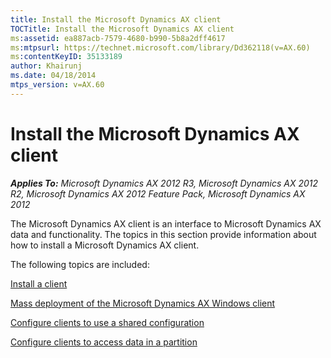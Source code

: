 ```yaml
---
title: Install the Microsoft Dynamics AX client
TOCTitle: Install the Microsoft Dynamics AX client
ms:assetid: ea887acb-7579-4680-b990-5b8a2dff4617
ms:mtpsurl: https://technet.microsoft.com/library/Dd362118(v=AX.60)
ms:contentKeyID: 35133189
author: Khairunj
ms.date: 04/18/2014
mtps_version: v=AX.60
---
```


# Install the Microsoft Dynamics AX client 


_**Applies To:** Microsoft Dynamics AX 2012 R3, Microsoft Dynamics AX 2012 R2, Microsoft Dynamics AX 2012 Feature Pack, Microsoft Dynamics AX 2012_

The Microsoft Dynamics AX client is an interface to Microsoft Dynamics AX data and functionality. The topics in this section provide information about how to install a Microsoft Dynamics AX client.

The following topics are included:

[Install a client](install-a-client.md)

[Mass deployment of the Microsoft Dynamics AX Windows client](mass-deployment-of-the-microsoft-dynamics-ax-windows-client.md)

[Configure clients to use a shared configuration](configure-clients-to-use-a-shared-configuration.md)

[Configure clients to access data in a partition](configure-clients-to-access-data-in-a-partition.md)

  


